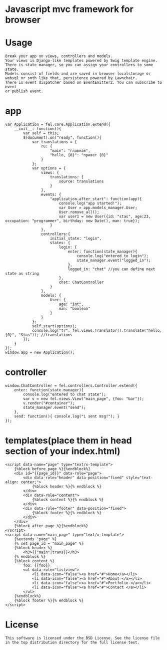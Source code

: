# Javascript mvc framework for browser

# Usage

	Break your app on views, controllers and models.
	Your views is Django-like templates powered by Swig template engine.
	There is state manager, so you can assign your controllers to some state.
	Models consist of fields and are saved in browser localstorage or websql or smth like that, persistence powered by Lawnchair.
	There is event dispatcher based on EventEmitter2. You can subscribe to event
	or publish event.

# app

	var Application = fel.core.Application.extend({
		__init__: function(){
			var self = this;
			$(document).on("ready", function(){
				var translations = {
					ru: {
						"main": "главная",
						"hello, {0}": "привет {0}"
					}
				};
				var options = {
					views: {
						translations: {
							source: translations
						}
					},
					events: {
						"application.after_start": function(app){
							console.log("app started!"); 
							var User = app.models_manager.User;
							User.remove_all();
							var user1 = new User({id: "stas", age:23, occupation: "programmer", birthday: new Date(), man: true});
						}
					},
					controllers:{
						initial_state: "login",
						states: {
							login: {
								enter: function(state_manager){ 
									console.log("entered to login"); 
									state_manager.event("logged_in");
								},
								logged_in: "chat" //you can define next state as string
							},
							chat: ChatController
						}
					},
					models: {
						User: {
							age: "int",
							man: "boolean"
						}
					}
				};
				self.start(options);
				console.log("tr", fel.views.Translator().translate("hello, {0}", "Stas")); //translations
			});
		}
	});
	window.app = new Application();

# controller

	window.ChatController = fel.controllers.Controller.extend({
		enter: function(state_manager){ 
			console.log("entered to chat state");
			var v = new fel.views.View("main_page", {foo: "bar"});
			v.render("#container");
			state_manager.event("send");
		},
		send: function(){ console.log("i sent msg!"); }
	});

# templates(place them in head section of your index.html)
	
	<script data-name="page" type="text/x-template">
		{%block before_page %}{%endblock%}
		<div id="{{page_id}}" data-role="page">
			<div data-role="header" data-position="fixed" style="text-align: center;">
				{%block header %}{% endblock %}
			</div>
			<div data-role="content">
				{%block content %}{% endblock %}
			</div>
			<div data-role="footer" data-position="fixed">
				{%block footer %}{% endblock %}
			</div>
		</div>
		{%block after_page %}{%endblock%}
	</script>
	<script data-name="main_page" type="text/x-template">
		{%extends "page" %}
		{% set page_id = "main_page" %}
		{%block header %}
			<h3>{{"main"|trans}}</h3>
		{% endblock %}
		{%block content %}
			foo: {{foo}}
		    <ul data-role="listview">
		        <li data-icon="false"><a href="#">Home</a></li>
		        <li data-icon="false"><a href="#">About </a></li>
		        <li data-icon="false"><a href="#">Portfolio </a></li>
		        <li data-icon="false"><a href="#">Contact </a></li>
		    </ul>
		{%endblock%}
		{%block footer %}{% endblock %}
	</script>
	
# License

	This software is licensed under the BSD License. See the license file in the top distribution directory for the full license text.
